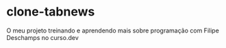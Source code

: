 # clone-tabnews
O meu projeto treinando e aprendendo mais sobre programação com Filipe Deschamps no curso.dev
